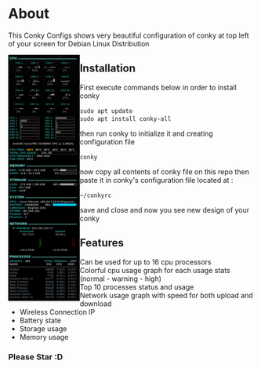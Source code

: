 # About
This Conky Configs shows very beautiful configuration of conky at top left of your screen for Debian Linux Distribution

<img src="./sample.png" width="29%" align="left" loading="eager"></img>
## Installation
First execute commands below in order to install conky
```
sudo apt update
sudo apt install conky-all
```
then run conky to initialize it and creating configuration file
```
conky
```
now copy all contents of conky file on this repo then paste it in conky's configuration file located at :
```
~/conkyrc
```
save and close and now you see new design of your conky
## Features
- Can be used for up to 16 cpu processors
- Colorful cpu usage graph for each usage stats (normal - warning - high)
- Top 10 processes status and usage
- Network usage graph with speed for both upload and download
- Wireless Connection IP
- Battery state
- Storage usage
- Memory usage

### Please Star :D
